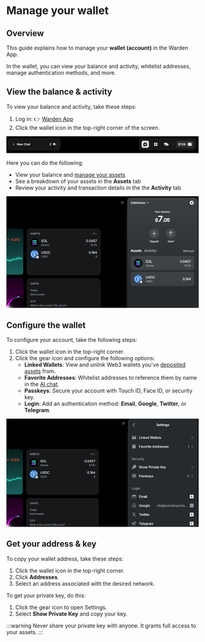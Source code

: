 ﻿---
sidebar_position: 4
---

# Manage your wallet

## Overview

This guide explains how to manage your **wallet (account)** in the Warden App.

In the wallet, you can view your balance and activity, whitelist addresses, manage authentication methods, and more.

## View the balance & activity

To view your balance and activity, take these steps:

1. Log in: 👉 [Warden App](https://app.wardenprotocol.org)
2. Click the wallet icon in the top-right corner of the screen.

![Access your wallet in the Warden App](../../static/img/warden-app/manage-your-wallet-1.png)

Here you can do the following:

- View your balance and [manage your assets](manage-assets)
- See a breakdown of your assets in the **Assets** tab
- Review your activity and transaction details in the the **Activity** tab

![View your balance and activity in the Warden App](../../static/img/warden-app/manage-your-wallet-2.png)

## Configure the wallet

To configure your account, take the following steps:

1. Click the wallet icon in the top-right corner.
2. Click the gear icon and configure the following options:
   - **Linked Wallets**: View and unlink Web3 wallets you've [deposited assets](manage-assets#deposit-assets) from.
   - **Favorite Addresses**: Whitelist addresses to reference them by name in the [AI chat](use-the-ai-assistant).
   - **Passkeys**: Secure your account with Touch ID, Face ID, or security key.
   - **Login**: Add an authentication method: **Email**, **Google**, **Twitter**, or **Telegram**.

![Configure your wallet in the Warden App](../../static/img/warden-app/manage-your-wallet-3.png)

## Get your address & key

To copy your wallet address, take these steps:

1. Click the wallet icon in the top-right corner.
2. Click **Addresses**.
3. Select an address associated with the desired network.

To get your private key, do this:

1. Click the gear icon to open Settings.
2. Select **Show Private Key** and copy your key.

:::warning
Never share your private key with anyone. It grants full access to your assets.
:::
